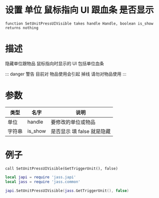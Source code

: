 # 设置 单位 鼠标指向 UI 跟血条 是否显示

```jass
function SetUnitPressUIVisible takes handle Handle, boolean is_show returns nothing
```

# 描述

隐藏单位跟物品 鼠标指向时显示的 UI 包括单位血条

::: danger 警告
目前对 物品使用会引起 掉线 请勿对物品使用
:::

# 参数

| 类型   | 名字    | 说明                       |
| ------ | ------- | -------------------------- |
| 单位   | handle  | 要修改的单位或物品         |
| 字符串 | is_show | 是否显示 填 false 就是隐藏 |

# 例子

```jass
call SetUnitPressUIVisible(GetTriggerUnit(), false)

```

```lua
local japi = require 'jass.japi'
local jass = require 'jass.common'

japi.SetUnitPressUIVisible(jass.GetTriggerUnit(), false)

```
